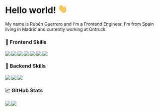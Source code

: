 # Hello world! <img src="https://raw.githubusercontent.com/RubenGuerrero/rubenguerrero/main/wave.gif" width="30px">

My name is Rubén Guerrero and I'm a Frontend Engineer. I'm from Spain living in Madrid and currently working at Ontruck.

### 🚀 Frontend Skills
<a href="https://github.com/RubenGuerrero/rubenguerrero">
  <img align="center" src="https://img.shields.io/badge/javascript-%23F7DF1E.svg?&style=for-the-badge&logo=javascript&logoColor=black" />
</a>
<a href="https://github.com/RubenGuerrero/rubenguerrero">
  <img align="center" src="https://img.shields.io/badge/react%20-%2320232a.svg?&style=for-the-badge&logo=react&logoColor=%2361DAFB" />
</a>
<a href="https://github.com/RubenGuerrero/rubenguerrero">
  <img align="center" src="https://img.shields.io/badge/redux%20-%23593d88.svg?&style=for-the-badge&logo=redux&logoColor=white" />
</a>
<a href="https://github.com/RubenGuerrero/rubenguerrero">
  <img align="center" src="https://img.shields.io/badge/react_router%20-CA4245.svg?&style=for-the-badge&logo=react-router&logoColor=white" />
</a>
<a href="https://github.com/RubenGuerrero/rubenguerrero">
  <img align="center" src="https://img.shields.io/badge/styled_components%20-DB7093.svg?&style=for-the-badge&logo=styled-components&logoColor=white" />
</a>
<a href="https://github.com/RubenGuerrero/rubenguerrero">
  <img align="center" src="https://img.shields.io/badge/html5%20-%23E34F26.svg?&style=for-the-badge&logo=html5&logoColor=white" />
</a>
<a href="https://github.com/RubenGuerrero/rubenguerrero">
  <img align="center" src="https://img.shields.io/badge/css3%20-%231572B6.svg?&style=for-the-badge&logo=css3&logoColor=white" />
</a>

### 🚀 Backend Skills
<a href="https://github.com/RubenGuerrero/rubenguerrero">
  <img align="center" src="https://img.shields.io/badge/node.js%20-%2343853D.svg?&style=for-the-badge&logo=node.js&logoColor=white" />
</a>
<a href="https://github.com/RubenGuerrero/rubenguerrero">
  <img align="center" src="https://img.shields.io/badge/python%20-%2314354C.svg?&style=for-the-badge&logo=python&logoColor=white" />
</a>
<a href="https://github.com/RubenGuerrero/rubenguerrero">
  <img align="center" src="https://img.shields.io/badge/express.js%20-%23404d59.svg?&style=for-the-badge" />
</a>


### &#x1f4c8; GitHub Stats
<a href="https://github.com/RubenGuerrero/rubenguerrero">
  <img align="center" src="https://github-readme-stats.vercel.app/api/top-langs/?username=rubenguerrero&layout=compact" />
</a>
<a href="https://github.com/RubenGuerrero/rubenguerrero">
  <img align="center" src="https://github-readme-stats.vercel.app/api?username=RubenGuerrero&count_private=true&show_icons=true&hide=stars,prs,issues,contribs" />
</a>
